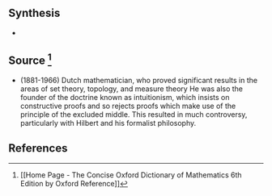## Synthesis
- 
## Source [^1]
- (1881-1966) Dutch mathematician, who proved significant results in the areas of set theory, topology, and measure theory He was also the founder of the doctrine known as intuitionism, which insists on constructive proofs and so rejects proofs which make use of the principle of the excluded middle. This resulted in much controversy, particularly with Hilbert and his formalist philosophy.
## References

[^1]: [[Home Page - The Concise Oxford Dictionary of Mathematics 6th Edition by Oxford Reference]]